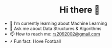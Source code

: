 <h1 align="center"> Hi there 👋 </h1>

- 🌱 I’m currently learning about Machine Learning
- 💬 Ask me about Data Structures & Algorithms
- 📫 How to reach me: rs2092002@gmail.com
- ⚡ Fun fact: I love Football 

<!--

- 🔭 I’m currently working on 

- 👯 I’m looking to collaborate on ...
- 🤔 I’m looking for help with ...


- 😄 Pronouns: ...

-->

